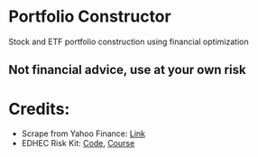# Portfolio Constructor
Stock and ETF portfolio construction using financial optimization

## Not financial advice, use at your own risk

# Credits:
- Scrape from Yahoo Finance: [Link](https://learndataanalysis.org/source-code-download-historical-stock-data-from-yahoo-finance-using-python/)
- EDHEC Risk Kit: [Code](https://github.com/z4ir3/finance-courses), [Course](https://www.coursera.org/learn/introduction-portfolio-construction-python)